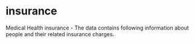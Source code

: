 # insurance
Medical Health insurance - The data contains following information about people and their related insurance charges.
